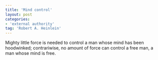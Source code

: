 ```yaml
---
title: 'Mind control'
layout: post
categories:
- 'external authority'
tag: 'Robert A. Heinlein'
---
```


Mighty little force is needed to control a man whose mind has been hoodwinked; contrariwise, no amount of force can control a free man, a man whose mind is free.
